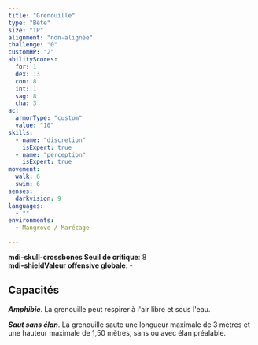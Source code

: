 ```yaml
---
title: "Grenouille"
type: "Bête"
size: "TP"
alignment: "non-alignée"
challenge: "0"
customHP: "2"
abilityScores:
  for: 1
  dex: 13
  con: 8
  int: 1
  sag: 8
  cha: 3
ac:
  armorType: "custom"
  value: "10"
skills:
  - name: "discretion"
    isExpert: true
  - name: "perception"
    isExpert: true
movement:
  walk: 6
  swim: 6
senses:
  darkvision: 9
languages:
  - ""
environments:
  - Mangrove / Marécage

---
```

**<v-icon>mdi-skull-crossbones</v-icon> Seuil de critique**: 8        
**<v-icon>mdi-shield</v-icon>Valeur offensive globale**: -      
## Capacités
_**Amphibie**_. La grenouille peut respirer à l'air libre et sous l'eau.

_**Saut sans élan**_. La grenouille saute une longueur maximale de 3 mètres et une hauteur maximale de 1,50 mètres, sans ou avec élan préalable.
